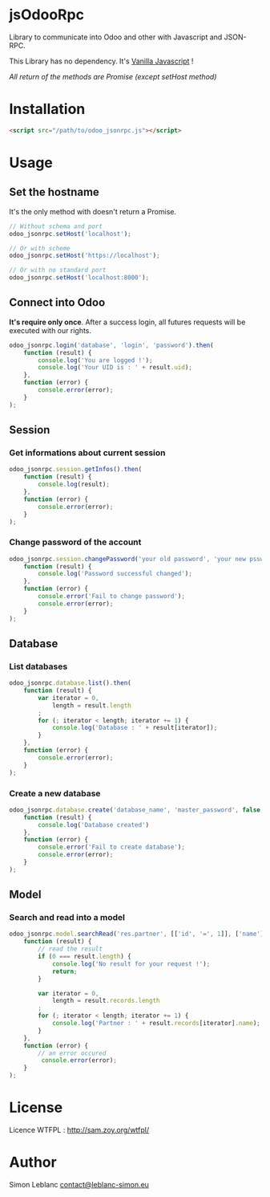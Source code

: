 # jsOdooRpc

Library to communicate into Odoo and other with Javascript and JSON-RPC.

This Library has no dependency. It's [Vanilla Javascript](http://vanilla-js.com/) !

*All return of the methods are Promise (except setHost method)*

# Installation

```html
<script src="/path/to/odoo_jsonrpc.js"></script>
```

# Usage

## Set the hostname

It's the only method with doesn't return a Promise.

```javascript
// Without schema and port
odoo_jsonrpc.setHost('localhost');

// Or with scheme
odoo_jsonrpc.setHost('https://localhost');

// Or with no standard port
odoo_jsonrpc.setHost('localhost:8000');
```

## Connect into Odoo

__It's require only once__. After a success login, all futures requests will be executed with our rights.

```javascript
odoo_jsonrpc.login('database', 'login', 'password').then(
    function (result) {
        console.log('You are logged !');
        console.log('Your UID is : ' + result.uid);
    },
    function (error) {
        console.error(error);
    }
);
```

## Session

### Get informations about current session

```javascript
odoo_jsonrpc.session.getInfos().then(
    function (result) {
        console.log(result);
    },
    function (error) {
        console.error(error);
    }
);
```

### Change password of the account

```javascript
odoo_jsonrpc.session.changePassword('your old password', 'your new pssword').then(
    function (result) {
        console.log('Password successful changed');
    },
    function (error) {
        console.error('Fail to change password');
        console.error(error);
    }
);
```

## Database

### List databases

```javascript
odoo_jsonrpc.database.list().then(
    function (result) {
        var iterator = 0, 
            length = result.length
        ;
        for (; iterator < length; iterator += 1) {
            console.log('Database : ' + result[iterator]);
        }
    },
    function (error) {
        console.error(error);
    }
);
```

### Create a new database

```javascript
odoo_jsonrpc.database.create('database_name', 'master_password', false, 'fr_FR', 'the admin password for the new database').then(
    function (result) {
        console.log('Database created')
    },
    function (error) {
        console.error('Fail to create database');
        console.error(error);
    }
);
```

## Model

### Search and read into a model

```javascript
odoo_jsonrpc.model.searchRead('res.partner', [['id', '=', 1]], ['name']).then(
    function (result) {
        // read the result
        if (0 === result.length) {
            console.log('No result for your request !');
            return;
        }

        var iterator = 0, 
            length = result.records.length
        ;
        for (; iterator < length; iterator += 1) {
            console.log('Partner : ' + result.records[iterator].name);
        }
    },
    function (error) {
        // an error occured
         console.error(error);
    }
);
```

License
=======

Licence WTFPL : http://sam.zoy.org/wtfpl/

Author
======

Simon Leblanc <contact@leblanc-simon.eu>
